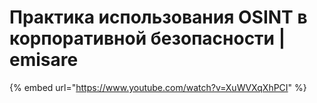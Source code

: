# Практика использования OSINT в корпоративной безопасности | emisare

{% embed url="https://www.youtube.com/watch?v=XuWVXqXhPCI" %}
